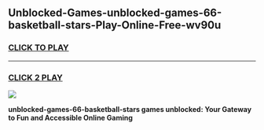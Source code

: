 
## Unblocked-Games-unblocked-games-66-basketball-stars-Play-Online-Free-wv90u
<h3>
<a href="https://premium76.site?title=unblocked-games-66-basketball-stars&ref=26A">CLICK TO PLAY</a></h3>
<hr>

<h3>
<a href="https://premium76.site?title=unblocked-games-66-basketball-stars&ref=26A">CLICK 2 PLAY</a>
  
</h3>

<a href="https://premium76.site?title=unblocked-games-66-basketball-stars&ref=26A"><img src="https://clearcache.store/games.png"></a>


**unblocked-games-66-basketball-stars games unblocked: Your Gateway to Fun and Accessible Online Gaming**

